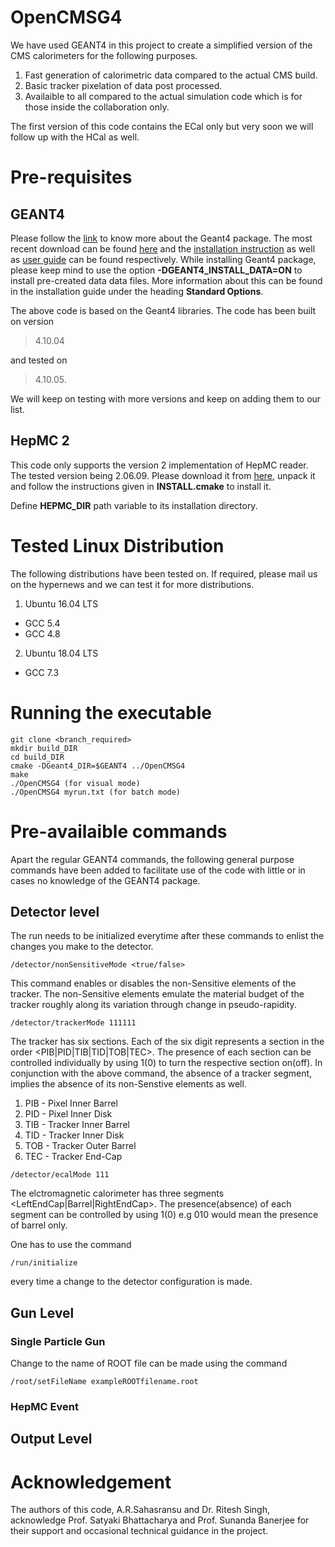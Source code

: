 # OpenCMSG4

We have used GEANT4 in this project to create a simplified version of the CMS calorimeters for the following purposes.
1. Fast generation of calorimetric data compared to the actual CMS build.
2. Basic tracker pixelation of data post processed.
3. Availaible to all compared to the actual simulation code which is for those inside the collaboration only.

The first version of this code contains the ECal only but very soon we will follow up with the HCal as well.

# Pre-requisites
## GEANT4
Please follow the [link](http://geant4.web.cern.ch/) to know more about the Geant4 package. The most recent download can be found [here](http://geant4.web.cern.ch/support/download) and the [installation instruction](http://geant4-userdoc.web.cern.ch/geant4-userdoc/UsersGuides/InstallationGuide/html/index.html) as well as [user guide](http://geant4-userdoc.web.cern.ch/geant4-userdoc/UsersGuides/ForApplicationDeveloper/html/index.html) can be found respectively. While installing Geant4 package, please keep mind to use the option **-DGEANT4_INSTALL_DATA=ON** to install pre-created data data files. More information about this can be found in the installation guide under the heading **Standard Options**.

The above code is based on the Geant4 libraries. The code has been built on version 
> 4.10.04 

and tested on 
> 4.10.05.

We will keep on testing with more versions and keep on adding them to our list.

## HepMC 2
This code only supports the version 2 implementation of HepMC reader. The tested version being 2.06.09. Please download it from [here](http://lcgapp.cern.ch/project/simu/HepMC/), unpack it and follow the instructions given in **INSTALL.cmake** to install it.

Define **HEPMC_DIR** path variable to its installation directory.

# Tested Linux Distribution
The following distributions have been tested on. If required, please mail us on the hypernews and we can test it for more distributions.

1. Ubuntu 16.04 LTS
  * GCC 5.4
  * GCC 4.8
2. Ubuntu 18.04 LTS
  * GCC 7.3
  
# Running the executable
```
git clone <branch_required>
mkdir build_DIR
cd build_DIR
cmake -DGeant4_DIR=$GEANT4 ../OpenCMSG4
make
./OpenCMSG4 (for visual mode)
./OpenCMSG4 myrun.txt (for batch mode)
```

# Pre-availaible commands

Apart the regular GEANT4 commands, the following general purpose commands have been added to facilitate use of the code with little or in cases no knowledge of the GEANT4 package. 

## Detector level
The run needs to be initialized everytime after these commands to enlist the changes you make to the detector. 
```
/detector/nonSensitiveMode <true/false>
```
This command enables or disables the non-Sensitive elements of the tracker. The non-Sensitive elements emulate the material budget of the tracker roughly along its variation through change in pseudo-rapidity.
```
/detector/trackerMode 111111
```
The tracker has six sections. Each of the six digit represents a section in the order <PIB|PID|TIB|TID|TOB|TEC>. The presence of each section can be controlled individually by using 1(0) to turn the respective section on(off). In conjunction with the above command, the absence of a tracker segment, implies the absence of its non-Senstive elements as well. 
1. PIB - Pixel Inner Barrel
2. PID - Pixel Inner Disk
3. TIB - Tracker Inner Barrel
4. TID - Tracker Inner Disk
5. TOB - Tracker Outer Barrel
6. TEC - Tracker End-Cap

```
/detector/ecalMode 111
```
The elctromagnetic calorimeter has three segments <LeftEndCap|Barrel|RightEndCap>. The presence(absence) of each segment can be controlled by using 1(0) e.g 010 would mean the presence of barrel only.

One has to use the command
```
/run/initialize
```
every time a change to the detector configuration is made.

## Gun Level
### Single Particle Gun

Change to the name of ROOT file can be made using the command

```
/root/setFileName exampleROOTfilename.root
```

### HepMC Event

## Output Level


# Acknowledgement

The authors of this code, A.R.Sahasransu and Dr. Ritesh Singh, acknowledge Prof. Satyaki Bhattacharya and Prof. Sunanda Banerjee for their support and occasional technical guidance in the project.
